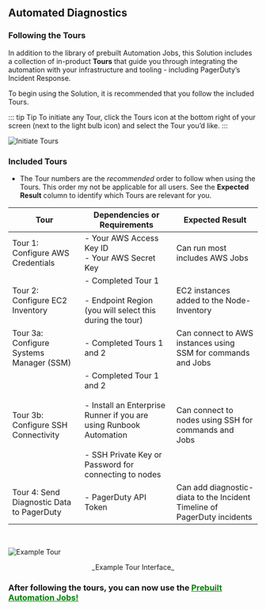 ## Automated Diagnostics
### Following the Tours

In addition to the library of prebuilt Automation Jobs, this Solution includes a collection of in-product **Tours** that guide you through integrating the automation with your infrastructure and tooling - including PagerDuty’s Incident Response.

To begin using the Solution, it is recommended that you follow the included Tours.

::: tip Tip
To initiate any Tour, click the Tours icon at the bottom right of your screen (next to the light bulb icon) and select the Tour you’d like.
:::

![Initiate Tours](@assets/img/solutions-auto-diag-initiate-tours.png)<br>

### Included Tours

* The Tour numbers are the _recommended_ order to follow when using the Tours. This order my not be applicable for all users.  See the **Expected Result** column to identify which Tours are relevant for you.

| Tour | Dependencies or Requirements | Expected Result |
|---|---|---|
| Tour 1: Configure AWS Credentials | - Your AWS Access Key ID<br> - Your AWS Secret Key | Can run most includes AWS Jobs |
| Tour 2: Configure EC2 Inventory | - Completed Tour 1<br><br> - Endpoint Region  (you will select this during the tour) | EC2 instances added to the Node-Inventory |
| Tour 3a: Configure Systems Manager (SSM) | - Completed Tours 1 and 2 | Can connect to AWS instances using SSM for commands and Jobs |
| Tour 3b: Configure SSH Connectivity | - Completed Tour 1 and 2<br><br> - Install an Enterprise Runner if you are using Runbook Automation<br><br> - SSH Private Key or Password for connecting to nodes | Can connect to nodes using SSH for commands and Jobs |
| Tour 4: Send Diagnostic Data to PagerDuty | - PagerDuty API Token | Can add diagnostic-diata to the Incident Timeline of PagerDuty incidents |

<br>

![Example Tour](@assets/img/solutions-auto-diag-example-tour.png)
<center>_Example Tour Interface_</center>

### **After following the tours, you can now use the [<span style="color:green"><ins>Prebuilt Automation Jobs!</ins></span>](/learning/solutions/automated-diagnostics/jobs.html)**